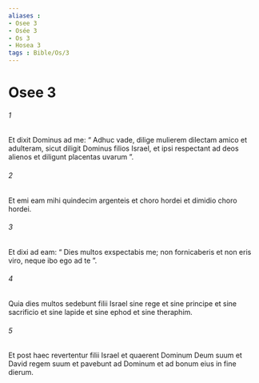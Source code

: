 ```yaml
---
aliases : 
- Osee 3
- Osée 3
- Os 3
- Hosea 3
tags : Bible/Os/3
---
```


# Osee 3

###### 1
Et dixit Dominus ad me: “ Adhuc vade, dilige mulierem dilectam amico et adulteram, sicut diligit Dominus filios Israel, et ipsi respectant ad deos alienos et diligunt placentas uvarum ”.
###### 2
Et emi eam mihi quindecim argenteis et choro hordei et dimidio choro hordei. 
###### 3
Et dixi ad eam: “ Dies multos exspectabis me; non fornicaberis et non eris viro, neque ibo ego ad te ”. 
###### 4
Quia dies multos sedebunt filii Israel sine rege et sine principe et sine sacrificio et sine lapide et sine ephod et sine theraphim. 
###### 5
Et post haec revertentur filii Israel et quaerent Dominum Deum suum et David regem suum et pavebunt ad Dominum et ad bonum eius in fine dierum.
